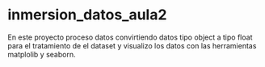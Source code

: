 # inmersion_datos_aula2
En este proyecto proceso datos convirtiendo datos tipo object a tipo float para el tratamiento de el dataset y visualizo los datos con las herramientas matplolib y seaborn.
